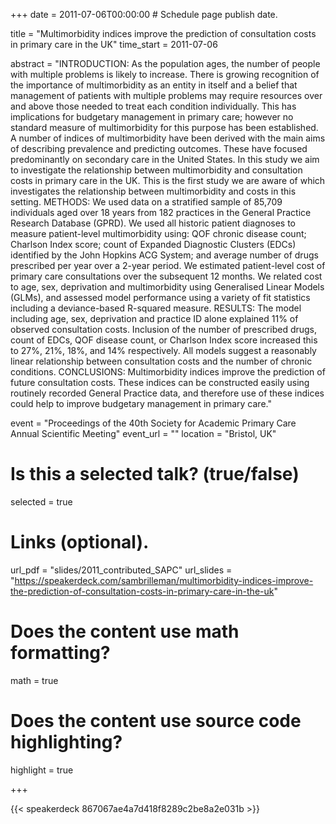 +++
date = 2011-07-06T00:00:00  # Schedule page publish date.

title = "Multimorbidity indices improve the prediction of consultation costs in primary care in the UK"
time_start = 2011-07-06

abstract = "INTRODUCTION: As the population ages, the number of people with multiple problems is likely to increase. There is growing recognition of the importance of multimorbidity as an entity in itself and a belief that management of patients with multiple problems may require resources over and above those needed to treat each condition individually. This has implications for budgetary management in primary care; however no standard measure of multimorbidity for this purpose has been established. A number of indices of multimorbidity have been derived with the main aims of describing prevalence and predicting outcomes. These have focused predominantly on secondary care in the United States. In this study we aim to investigate the relationship between multimorbidity and consultation costs in primary care in the UK. This is the first study we are aware of which investigates the relationship between multimorbidity and costs in this setting. METHODS: We used data on a stratified sample of 85,709 individuals aged over 18 years from 182 practices in the General Practice Research Database (GPRD). We used all historic patient diagnoses to measure patient-level multimorbidity using: QOF chronic disease count; Charlson Index score; count of Expanded Diagnostic Clusters (EDCs) identified by the John Hopkins ACG System; and average number of drugs prescribed per year over a 2-year period. We estimated patient-level cost of primary care consultations over the subsequent 12 months. We related cost to age, sex, deprivation and multimorbidity using Generalised Linear Models (GLMs), and assessed model performance using a variety of fit statistics including a deviance-based R-squared measure. RESULTS: The model including age, sex, deprivation and practice ID alone explained 11% of observed consultation costs. Inclusion of the number of prescribed drugs, count of EDCs, QOF disease count, or Charlson Index score increased this to 27%, 21%, 18%, and 14% respectively. All models suggest a reasonably linear relationship between consultation costs and the number of chronic conditions. CONCLUSIONS: Multimorbidity indices improve the prediction of future consultation costs. These indices can be constructed easily using routinely recorded General Practice data, and therefore use of these indices could help to improve budgetary management in primary care."

event = "Proceedings of the 40th Society for Academic Primary Care Annual Scientific Meeting"
event_url = ""
location = "Bristol, UK"

# Is this a selected talk? (true/false)
selected = true

# Links (optional).
url_pdf = "slides/2011_contributed_SAPC"
url_slides = "https://speakerdeck.com/sambrilleman/multimorbidity-indices-improve-the-prediction-of-consultation-costs-in-primary-care-in-the-uk"

# Does the content use math formatting?
math = true

# Does the content use source code highlighting?
highlight = true

+++

{{< speakerdeck 867067ae4a7d418f8289c2be8a2e031b >}}
